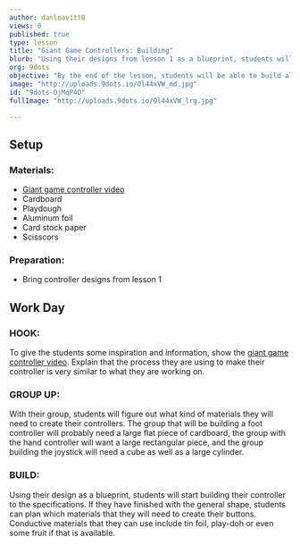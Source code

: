 ```yaml
---
author: danleavitt0
views: 0
published: true
type: lesson
title: "Giant Game Controllers: Building"
blurb: "Using their designs from lesson 1 as a blueprint, students will build their game controllers using their proposed materials."
org: 9dots
objective: "By the end of the lesson, students will be able to build all of the cardboard elements of their controller, as well as begin planning where the makey makey parts will be added."
image: "http://uploads.9dots.io/Ol44xVW_md.jpg"
id: "9dots-OjMqP4O"
fullImage: "http://uploads.9dots.io/Ol44xVW_lrg.jpg"

---
```


## Setup

### Materials:

- [Giant game controller video](https://www.youtube.com/watch?v=simqlREvRH4)
- Cardboard
- Playdough
- Aluminum foil
- Card stock paper
- Scisscors

### Preparation:

- Bring controller designs from lesson 1

## Work Day

### HOOK:
To give the students some inspiration and information, show the [giant game controller video](https://www.youtube.com/watch?v=simqlREvRH4). Explain that the process they are using to make their controller is very similar to what they are working on.

### GROUP UP:
With their group, students will figure out what kind of materials they will need to create their controllers. The group that will be building a foot controller will probably need a large flat piece of cardboard, the group with the hand controller will want a large rectangular piece, and the group building the joystick will need a cube as well as a large cylinder.

### BUILD:
Using their design as a blueprint, students will start building their controller to the specifications. If they have finished with the general shape, students can plan which materials that they will need to create their buttons. Conductive materials that they can use include tin foil, play-doh or even some fruit if that is available.
